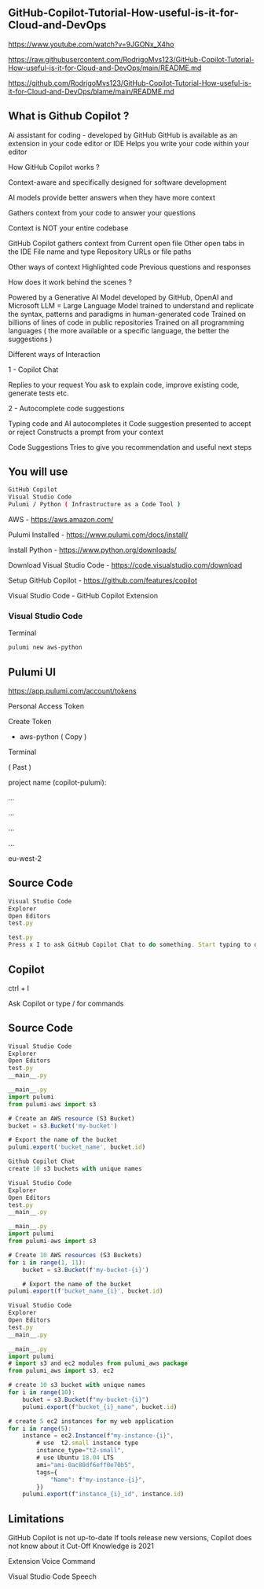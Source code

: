 
## GitHub-Copilot-Tutorial-How-useful-is-it-for-Cloud-and-DevOps

https://www.youtube.com/watch?v=9JGONx_X4ho 

https://raw.githubusercontent.com/RodrigoMvs123/GitHub-Copilot-Tutorial-How-useful-is-it-for-Cloud-and-DevOps/main/README.md

https://github.com/RodrigoMvs123/GitHub-Copilot-Tutorial-How-useful-is-it-for-Cloud-and-DevOps/blame/main/README.md


## What is Github Copilot ?

Ai assistant for coding - developed by GitHub
GitHub is available as an extension in your code editor or IDE
Helps you write your code within your editor 

How GitHub Copilot works ?

Context-aware and specifically designed for software development 

AI models provide better answers when they have more context 

Gathers context from your code to answer your questions 

Context is NOT your entire codebase

GitHub Copilot gathers context from
Current open file
Other open tabs in the IDE
File name and type
Repository URLs or file paths

Other ways of context
Highlighted code 
Previous questions and responses

How does it work behind the scenes ?

Powered by a Generative AI Model developed by GitHub, OpenAI and Microsoft
LLM = Large Language Model trained to understand and replicate the syntax, patterns and paradigms in human-generated code
Trained on billions of lines of code in public repositories
Trained on all programming languages ( the more available or a specific language, the better the suggestions )

Different ways of Interaction

1 - Copilot Chat

Replies to your request
You ask to explain code, improve existing code, generate tests etc.

2 - Autocomplete code suggestions

Typing code and AI autocompletes it
Code suggestion presented to accept or reject 
Constructs a prompt from your context

Code Suggestions
Tries to give you recommendation and useful next steps

## You will use
```bash
GitHub Copilot
Visual Studio Code
Pulumi / Python ( Infrastructure as a Code Tool ) 
```

AWS - https://aws.amazon.com/ 

Pulumi Installed - https://www.pulumi.com/docs/install/ 

Install Python - https://www.python.org/downloads/ 

Download Visual Studio Code - https://code.visualstudio.com/download 

Setup GitHub Copilot - https://github.com/features/copilot 

Visual Studio Code - GitHub Copilot Extension

### Visual Studio Code
Terminal
```bash
pulumi new aws-python
```

## Pulumi UI
https://app.pulumi.com/account/tokens 

Personal Access Token 

Create Token

- aws-python ( Copy )

Terminal 

( Past )  

project name (copilot-pulumi):

…

…

…

…

eu-west-2

## Source Code
```javascript
Visual Studio Code
Explorer
Open Editors
test.py

test.py
Press x I to ask GitHub Copilot Chat to do something. Start typing to dismiss 
```

## Copilot 
ctrl + I

Ask Copilot or type / for commands

## Source Code
```javascript
Visual Studio Code
Explorer
Open Editors
test.py
__main__.py

__main__.py
import pulumi
from pulumi-aws import s3

# Create an AWS resource (S3 Bucket)
bucket = s3.Bucket('my-bucket')

# Export the name of the bucket 
pulumi.export('bucket_name', bucket.id)

Github Copilot Chat
create 10 s3 buckets with unique names

```

```javascript
Visual Studio Code
Explorer
Open Editors
test.py
__main__.py

__main__.py
import pulumi
from pulumi-aws import s3

# Create 10 AWS resources (S3 Buckets)
for i in range(1, 11):
    bucket = s3.Bucket(f'my-bucket-{i}')

    # Export the name of the bucket 
pulumi.export(f'bucket_name_{i}', bucket.id)
```

```javascript
Visual Studio Code
Explorer
Open Editors
test.py
__main__.py

__main__.py
import pulumi
# import s3 and ec2 modules from pulumi_aws package 
from pulumi_aws import s3, ec2 

# create 10 s3 bucket with unique names
for i in range(10):
    bucket = s3.Bucket(f"my-bucket-{i}")
    pulumi.export(f"bucket_{i}_name", bucket.id)

# create 5 ec2 instances for my web application 
for i in range(5):
    instance = ec2.Instance(f"my-instance-{i}", 
        # use  t2.small instance type
        instance_type="t2-small",
        # use Ubuntu 18.04 LTS
        ami="ami-0ac80df6eff0e70b5",
        tags={
            "Name": f"my-instance-{i}",
        })
    pulumi.export(f"instance_{i}_id", instance.id)
```

## Limitations

GitHub Copilot is not up-to-date
If tools release new versions, Copilot does not know about it
Cut-Off Knowledge is 2021

Extension Voice Command 

Visual Studio Code Speech 




